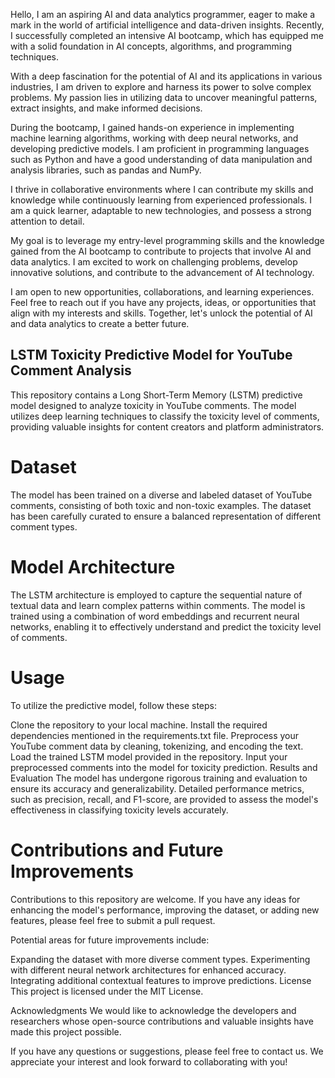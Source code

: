 
Hello, I am an aspiring AI and data analytics programmer, eager to make a mark in the world of artificial intelligence and data-driven insights. Recently, I successfully completed an intensive AI bootcamp, which has equipped me with a solid foundation in AI concepts, algorithms, and programming techniques.

With a deep fascination for the potential of AI and its applications in various industries, I am driven to explore and harness its power to solve complex problems. My passion lies in utilizing data to uncover meaningful patterns, extract insights, and make informed decisions.

During the bootcamp, I gained hands-on experience in implementing machine learning algorithms, working with deep neural networks, and developing predictive models. I am proficient in programming languages such as Python and have a good understanding of data manipulation and analysis libraries, such as pandas and NumPy.

I thrive in collaborative environments where I can contribute my skills and knowledge while continuously learning from experienced professionals. I am a quick learner, adaptable to new technologies, and possess a strong attention to detail.

My goal is to leverage my entry-level programming skills and the knowledge gained from the AI bootcamp to contribute to projects that involve AI and data analytics. I am excited to work on challenging problems, develop innovative solutions, and contribute to the advancement of AI technology.

I am open to new opportunities, collaborations, and learning experiences. Feel free to reach out if you have any projects, ideas, or opportunities that align with my interests and skills. Together, let's unlock the potential of AI and data analytics to create a better future.


## LSTM Toxicity Predictive Model for YouTube Comment Analysis ##
This repository contains a Long Short-Term Memory (LSTM) predictive model designed to analyze toxicity in YouTube comments. The model utilizes deep learning techniques to classify the toxicity level of comments, providing valuable insights for content creators and platform administrators.

# Dataset #
The model has been trained on a diverse and labeled dataset of YouTube comments, consisting of both toxic and non-toxic examples. The dataset has been carefully curated to ensure a balanced representation of different comment types.

# Model Architecture #
The LSTM architecture is employed to capture the sequential nature of textual data and learn complex patterns within comments. The model is trained using a combination of word embeddings and recurrent neural networks, enabling it to effectively understand and predict the toxicity level of comments.

# Usage #
To utilize the predictive model, follow these steps:

Clone the repository to your local machine.
Install the required dependencies mentioned in the requirements.txt file.
Preprocess your YouTube comment data by cleaning, tokenizing, and encoding the text.
Load the trained LSTM model provided in the repository.
Input your preprocessed comments into the model for toxicity prediction.
Results and Evaluation
The model has undergone rigorous training and evaluation to ensure its accuracy and generalizability. Detailed performance metrics, such as precision, recall, and F1-score, are provided to assess the model's effectiveness in classifying toxicity levels accurately.

# Contributions and Future Improvements #
Contributions to this repository are welcome. If you have any ideas for enhancing the model's performance, improving the dataset, or adding new features, please feel free to submit a pull request.

Potential areas for future improvements include:

Expanding the dataset with more diverse comment types.
Experimenting with different neural network architectures for enhanced accuracy.
Integrating additional contextual features to improve predictions.
License
This project is licensed under the MIT License.

Acknowledgments
We would like to acknowledge the developers and researchers whose open-source contributions and valuable insights have made this project possible.

If you have any questions or suggestions, please feel free to contact us. We appreciate your interest and look forward to collaborating with you!
